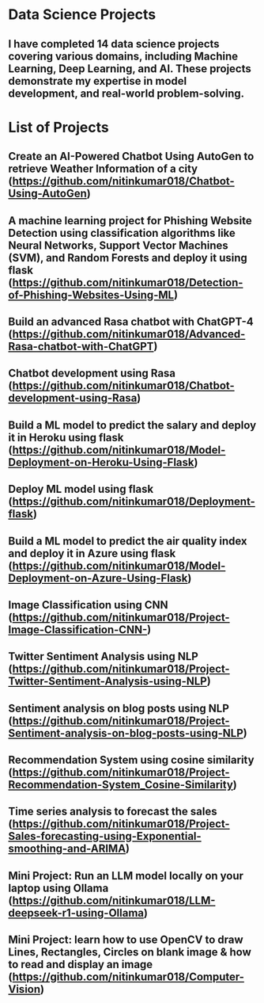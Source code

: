 # Data Science Projects
## I have completed 14 data science projects covering various domains, including Machine Learning, Deep Learning, and AI. These projects demonstrate my expertise in model development, and real-world problem-solving.

# List of Projects
## Create an AI-Powered Chatbot Using AutoGen to retrieve Weather Information of a city (https://github.com/nitinkumar018/Chatbot-Using-AutoGen)
## A machine learning project for Phishing Website Detection using classification algorithms like Neural Networks, Support Vector Machines (SVM), and Random Forests and deploy it using flask (https://github.com/nitinkumar018/Detection-of-Phishing-Websites-Using-ML)
## Build an advanced Rasa chatbot with ChatGPT-4 (https://github.com/nitinkumar018/Advanced-Rasa-chatbot-with-ChatGPT)
## Chatbot development using Rasa (https://github.com/nitinkumar018/Chatbot-development-using-Rasa)
## Build a ML model to predict the salary and deploy it in Heroku using flask (https://github.com/nitinkumar018/Model-Deployment-on-Heroku-Using-Flask)
## Deploy ML model using flask (https://github.com/nitinkumar018/Deployment-flask)
## Build a ML model to predict the air quality index and deploy it in Azure using flask (https://github.com/nitinkumar018/Model-Deployment-on-Azure-Using-Flask)
## Image Classification using CNN (https://github.com/nitinkumar018/Project-Image-Classification-CNN-)
## Twitter Sentiment Analysis using NLP (https://github.com/nitinkumar018/Project-Twitter-Sentiment-Analysis-using-NLP)
## Sentiment analysis on blog posts using NLP (https://github.com/nitinkumar018/Project-Sentiment-analysis-on-blog-posts-using-NLP)
## Recommendation System using cosine similarity (https://github.com/nitinkumar018/Project-Recommendation-System_Cosine-Similarity)
## Time series analysis to forecast the sales (https://github.com/nitinkumar018/Project-Sales-forecasting-using-Exponential-smoothing-and-ARIMA)
## Mini Project: Run an LLM model locally on your laptop using Ollama (https://github.com/nitinkumar018/LLM-deepseek-r1-using-Ollama) 
## Mini Project: learn how to use OpenCV to draw Lines, Rectangles, Circles on blank image & how to read and display an image (https://github.com/nitinkumar018/Computer-Vision)
